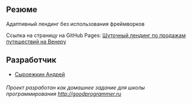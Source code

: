## Резюме
  Адаптивный лендинг без использования фреймворков
  
  Ссылка на страницу на GitHub Pages: 
  [Шуточный лендинг по продажам путешествий на Венеру](https://mrbeean.github.io/venus_trip/)
    
## Разработчик

  * [Сыроежкин Андрей](https://github.com/MrBeean)
  
###### Проект разработан как домашнее задание для школы программирования http://goodprogrammer.ru
    